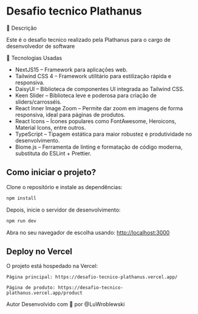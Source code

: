 # Desafio tecnico Plathanus

📝 Descrição

Este é o desafio tecnico realizado pela Plathanus para o cargo de desenvolvedor de software

🔧 Tecnologias Usadas

- NextJS15 – Framework para aplicações web.
- Tailwind CSS 4 – Framework utilitário para estilização rápida e responsiva.
- DaisyUI – Biblioteca de componentes UI integrada ao Tailwind CSS.
- Keen Slider – Biblioteca leve e poderosa para criação de sliders/carrosséis.
- React Inner Image Zoom – Permite dar zoom em imagens de forma responsiva, ideal para páginas de produtos.
- React Icons – Ícones populares como FontAwesome, Heroicons, Material Icons, entre outros.
- TypeScript – Tipagem estática para maior robustez e produtividade no desenvolvimento.
- Biome.js – Ferramenta de linting e formatação de código moderna, substituta do ESLint + Prettier.

## Como iniciar o projeto?

Clone o repositório e instale as dependências:

```bash
npm install

```

Depois, inicie o servidor de desenvolvimento:

```bash
npm run dev

```

Abra no seu navegador de escolha usando: [http://localhost:3000](http://localhost:3000)

## Deploy no Vercel

O projeto está hospedado na Vercel:

    Página principal: https://desafio-tecnico-plathanus.vercel.app/

    Página de produto: https://desafio-tecnico-plathanus.vercel.app/product

Autor
Desenvolvido com 💚 por @LuWroblewski
